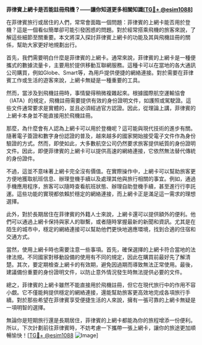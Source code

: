 **菲律賓上網卡是否能註冊飛機？——讓你知道更多相關知識[[TG💪+ @esim1088](https://t.me/s/esim1088)]**

在菲律賓旅行或居住的人們，常常會面臨一個問題：菲律賓的上網卡能否用於登機？這是一個看似簡單卻可能引發困惑的問題。對於經常搭乘飛機的旅客來說，了解這些細節至關重要。本文將深入探討菲律賓上網卡的功能及其與飛機註冊的關係，幫助大家更好地規劃出行。

首先，我們需要明白什麼是菲律賓的上網卡。通常來說，菲律賓的上網卡是一種便攜式的數據流量卡，主要用於提供移動互聯網服務。這種卡可以在當地的各大通訊公司購買，例如Globe、Smart等，為用戶提供便捷的網絡連接。對於需要在菲律賓工作或生活的遊客來說，上網卡無疑是一種重要的工具。

然而，當涉及到飛機註冊時，事情變得稍微複雜起來。根據國際航空運輸協會（IATA）的規定，飛機註冊需要提供有效的身份證明文件，如護照或駕駛證。這些文件通常要求是實體的，並且必須經過官方認證。因此，從理論上講，菲律賓的上網卡本身並不能直接用於飛機註冊。

那麼，為什麼會有人認為上網卡可以用於登機呢？這可能與現代技術的進步有關。隨著電子簽證和數字身份認證的普及，越來越多的國家開始接受電子文件作為身份驗證的方式。然而，即使如此，大多數航空公司仍然要求旅客提供紙質的身份證明文件。因此，即便菲律賓的上網卡可以提供高速的網絡連接，它依然無法替代傳統的身份證件。

不過，這並不意味著上網卡完全沒有價值。在實際操作中，上網卡可以幫助旅客更方便地獲取航班信息、辦理登機手續以及處理其他與旅行相關的事宜。例如，通過手機應用程序，旅客可以隨時查看航班狀態、辦理自助登機手續，甚至進行行李託運。這些功能的實現都依賴於穩定的網絡連接，而上網卡正是滿足這一需求的理想選擇。

此外，對於長期居住在菲律賓的外籍人士來說，上網卡還可以提供額外的便利。他們可以通過上網卡保持與家人的聯繫，或者隨時掌握最新的新聞和資訊。尤其是在陌生的城市中，穩定的網絡連接可以幫助他們更快地適應環境，找到合適的住宿和交通方式。

當然，使用上網卡時也需要注意一些事項。首先，確保選擇的上網卡符合當地的法律法規。不同國家對移動設備的使用有不同的規定，因此在購買前最好先了解清楚。其次，要定期檢查上網卡的有效期，避免因過期而導致無法正常使用。最後，建議備份重要的身份證明文件，以防止意外情況發生時無法提供必要的文件。

總之，菲律賓的上網卡雖然不能直接用於飛機註冊，但它在現代旅行中的作用不容小覷。它不僅能夠提供穩定的網絡連接，還能幫助旅客更高效地完成各項旅行手續。對於那些希望在菲律賓享受便捷生活的人來說，擁有一張可靠的上網卡無疑是一項明智的選擇。

無論你是短期旅行還是長期居住，菲律賓的上網卡都能為你的旅程增添一份便利。所以，下次計劃前往菲律賓時，不妨考慮一下攜帶一張上網卡，讓你的旅途更加順暢愉快！[[TG💪+ @esim1088](https://t.me/s/esim1088) ![Image](https://i.postimg.cc/4NQfJmqS/Snipaste-2025-05-13-00-14-12.png)]